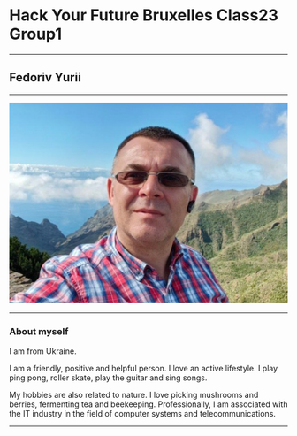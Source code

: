 # Hack Your Future Bruxelles Class23 Group1

---

## Fedoriv Yurii

---

![img](./img/YuriiPhoto1.jpg)

---

### About myself

I am from Ukraine.

I am a friendly, positive and helpful person. I love an active lifestyle. I play
ping pong, roller skate, play the guitar and sing songs.

My hobbies are also related to nature. I love picking mushrooms and berries,
fermenting tea and beekeeping. Professionally, I am associated with the IT
industry in the field of computer systems and telecommunications.

---
